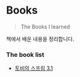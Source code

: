 # Books 
> The Books I learned

책에서 배운 내용을 정리합니다. 

### The book list 

* [토비의 스프링 3.1](tobyspring/contents.md)